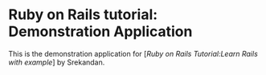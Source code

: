 # Ruby on Rails tutorial: Demonstration Application

This is the demonstration application for [*Ruby on Rails Tutorial:Learn Rails with example*] by Srekandan.
